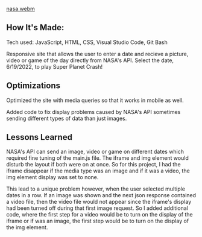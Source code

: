 
[nasa.webm](https://user-images.githubusercontent.com/101692334/187377359-e3ef5e0e-5ba8-4b9a-a08f-66c26f018821.webm)


##  How It's Made:

Tech used: JavaScript, HTML, CSS, Visual Studio Code, Git Bash

Responsive site that allows the user to enter a date and recieve a picture, video or game of the day directly from NASA's API. Select the date, 6/19/2022, to play Super Planet Crash! 

## Optimizations

Optimized the site with media queries so that it works in mobile as well.

Added code to fix display problems caused by NASA's API sometimes sending different types of data than just images.

## Lessons Learned

NASA's API can send an image, video or game on different dates which required fine tuning of the main.js file. The iframe and img element would disturb the layout if both were on at once. So for this project, I had the iframe disappear if the media type was an image and if it was a video, the img element display was set to none.

This lead to a unique problem however, when the user selected multiple dates in a row. If an image was shown and the next json response contained a video file, then the video file would not appear since the iframe's display had been turned off during that first image request. So I added additional code, where the first step for a video would be to turn on the display of the iframe or if was an image, the first step would be to turn on the display of the img element.



